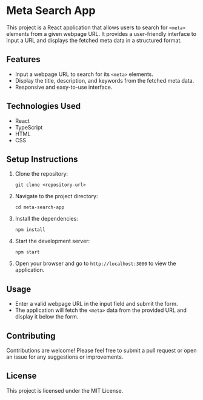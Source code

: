 # Meta Search App

This project is a React application that allows users to search for `<meta>` elements from a given webpage URL. It provides a user-friendly interface to input a URL and displays the fetched meta data in a structured format.

## Features

- Input a webpage URL to search for its `<meta>` elements.
- Display the title, description, and keywords from the fetched meta data.
- Responsive and easy-to-use interface.

## Technologies Used

- React
- TypeScript
- HTML
- CSS

## Setup Instructions

1. Clone the repository:
   ```
   git clone <repository-url>
   ```

2. Navigate to the project directory:
   ```
   cd meta-search-app
   ```

3. Install the dependencies:
   ```
   npm install
   ```

4. Start the development server:
   ```
   npm start
   ```

5. Open your browser and go to `http://localhost:3000` to view the application.

## Usage

- Enter a valid webpage URL in the input field and submit the form.
- The application will fetch the `<meta>` data from the provided URL and display it below the form.

## Contributing

Contributions are welcome! Please feel free to submit a pull request or open an issue for any suggestions or improvements.

## License

This project is licensed under the MIT License.